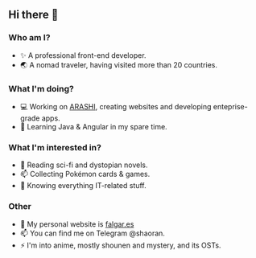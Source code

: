 ## Hi there 👋
### Who am I?
- ✨ A professional front-end developer.
- 🌏 A nomad traveler, having visited more than 20 countries.

### What I'm doing?
- 💻 Working on [ARASHI](https://arashi.io), creating websites and developing enteprise-grade apps.
- 🌱 Learning Java & Angular in my spare time.

### What I'm interested in?
- 📖 Reading sci-fi and dystopian novels.
- 📫 Collecting Pokémon cards & games.
- 🔭 Knowing everything IT-related stuff.

### Other
- 📝 My personal website is [falgar.es](https://falgar.es)
- 📫 You can find me on Telegram @shaoran.
- ⚡ I'm into anime, mostly shounen and mystery, and its OSTs.
